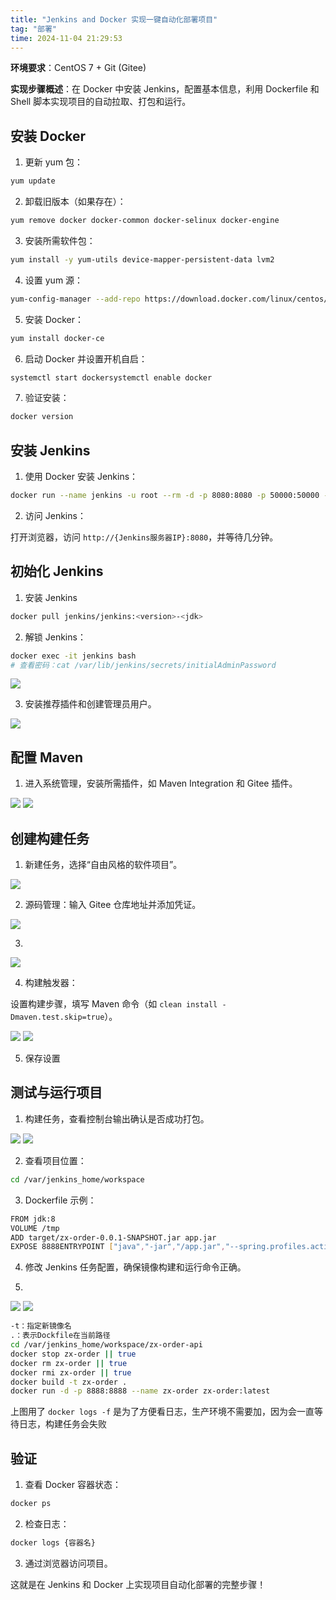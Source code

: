 ```yaml
---
title: "Jenkins and Docker 实现一键自动化部署项目"
tag: "部署"
time: 2024-11-04 21:29:53
---
```


**环境要求**：CentOS 7 + Git (Gitee)

**实现步骤概述**：在 Docker 中安装 Jenkins，配置基本信息，利用 Dockerfile 和 Shell 脚本实现项目的自动拉取、打包和运行。

## 安装 Docker

1. 更新 yum 包：

```sh
yum update
```

2. 卸载旧版本（如果存在）：

```sh
yum remove docker docker-common docker-selinux docker-engine
```

3. 安装所需软件包：

```sh
yum install -y yum-utils device-mapper-persistent-data lvm2
```

4. 设置 yum 源：

```sh
yum-config-manager --add-repo https://download.docker.com/linux/centos/docker-ce.repo
```

5. 安装 Docker：

```sh
yum install docker-ce
```

6. 启动 Docker 并设置开机自启：

```sh
systemctl start dockersystemctl enable docker
```

7. 验证安装：

```sh
docker version
```

## 安装 Jenkins

1. 使用 Docker 安装 Jenkins：

```sh
docker run --name jenkins -u root --rm -d -p 8080:8080 -p 50000:50000 -v /var/jenkins_home:/var/jenkins_home -v /var/run/docker.sock:/var/run/docker.sock jenkinsci/blueocean
```

2. 访问 Jenkins：

打开浏览器，访问 `http://{Jenkins服务器IP}:8080`，并等待几分钟。

## 初始化 Jenkins

1. 安装 Jenkins

```sh
docker pull jenkins/jenkins:<version>-<jdk>
```

2. 解锁 Jenkins：

```sh
docker exec -it jenkins bash
# 查看密码：cat /var/lib/jenkins/secrets/initialAdminPassword
```

<img src="../imgs/100/07.webp" />

3. 安装推荐插件和创建管理员用户。

<img src="../imgs/100/08.webp" />

## 配置 Maven

1. 进入系统管理，安装所需插件，如 Maven Integration 和 Gitee 插件。

<img src="../imgs/100/09.webp" />

<img src="../imgs/100/10.webp" />

## 创建构建任务

1. 新建任务，选择“自由风格的软件项目”。

<img src="../imgs/100/11.webp" />

2. 源码管理：输入 Gitee 仓库地址并添加凭证。

<img src="../imgs/100/12.webp" />

3.

<img src="../imgs/100/13.webp" />

4. 构建触发器：

设置构建步骤，填写 Maven 命令（如 `clean install -Dmaven.test.skip=true`）。

<img src="../imgs/100/14.webp" />

<img src="../imgs/100/15.webp" />

5. 保存设置

## 测试与运行项目

1. 构建任务，查看控制台输出确认是否成功打包。

<img src="../imgs/100/16.webp" />

<img src="../imgs/100/17.webp" />

2. 查看项目位置：

```sh
cd /var/jenkins_home/workspace
```

3. Dockerfile 示例：

```sh
FROM jdk:8
VOLUME /tmp
ADD target/zx-order-0.0.1-SNAPSHOT.jar app.jar
EXPOSE 8888ENTRYPOINT ["java","-jar","/app.jar","--spring.profiles.active=prd"]
```

4. 修改 Jenkins 任务配置，确保镜像构建和运行命令正确。

5.

<img src="../imgs/100/18.webp" />

<img src="../imgs/100/19.webp" />

```sh
-t：指定新镜像名
.：表示Dockfile在当前路径
cd /var/jenkins_home/workspace/zx-order-api
docker stop zx-order || true
docker rm zx-order || true
docker rmi zx-order || true
docker build -t zx-order .
docker run -d -p 8888:8888 --name zx-order zx-order:latest
```

上图用了 `docker logs -f` 是为了方便看日志，生产环境不需要加，因为会一直等待日志，构建任务会失败

## 验证

1. 查看 Docker 容器状态：

```sh
docker ps
```

2. 检查日志：

```sh
docker logs {容器名}
```

3. 通过浏览器访问项目。

这就是在 Jenkins 和 Docker 上实现项目自动化部署的完整步骤！
